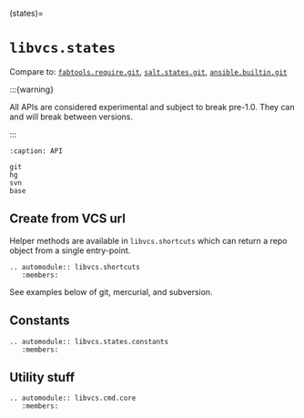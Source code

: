 (states)=

# `libvcs.states`

Compare to:
[`fabtools.require.git`](https://fabtools.readthedocs.io/en/0.19.0/api/require/git.html),
[`salt.states.git`](https://docs.saltproject.io/en/latest/ref/states/all/salt.states.git.html),
[`ansible.builtin.git`](https://docs.ansible.com/ansible/latest/collections/ansible/builtin/git_module.html)

:::{warning}

All APIs are considered experimental and subject to break pre-1.0. They can and will break between
versions.

:::

```{toctree}
:caption: API

git
hg
svn
base
```

## Create from VCS url

Helper methods are available in `libvcs.shortcuts` which can return a repo object from a single
entry-point.

```{eval-rst}
.. automodule:: libvcs.shortcuts
   :members:
```

See examples below of git, mercurial, and subversion.

## Constants

```{eval-rst}
.. automodule:: libvcs.states.constants
   :members:
```

## Utility stuff

```{eval-rst}
.. automodule:: libvcs.cmd.core
   :members:
```
